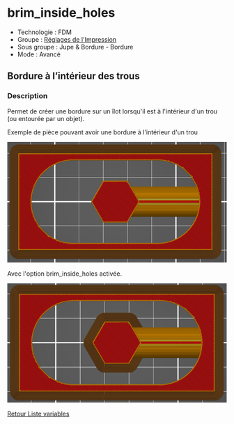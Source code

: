 # brim_inside_holes

* Technologie : FDM
* Groupe : [Réglages de l'Impression](../print_settings/print_settings.md)
* Sous groupe : Jupe & Bordure - Bordure
* Mode : Avancé

## Bordure à l’intérieur des trous

### Description

Permet de créer une bordure sur un îlot lorsqu'il est à l'intérieur d'un trou (ou entourée par un objet).

Exemple de pièce pouvant avoir une bordure à l'intérieur d'un trou

![brim_inside_holes off](./images/brim_inside_holes/001.png)

Avec l'option brim_inside_holes activée.

![brim_inside_holes on](./images/brim_inside_holes/002.png)

[Retour Liste variables](variable_list.md)